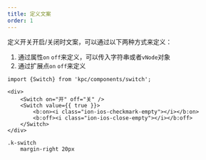 ```yaml
---
title: 定义文案
order: 1
---
```


定义开关开启/关闭时文案，可以通过以下两种方式来定义：
1. 通过属性`on` `off`来定义，可以传入字符串或者`vNode`对象
2. 通过扩展点`on` `off`来定义

```vdt
import {Switch} from 'kpc/components/switch';

<div>
    <Switch on="开" off="关" />
    <Switch value={{ true }}>
        <b:on><i class="ion-ios-checkmark-empty"></i></b:on>
        <b:off><i class="ion-ios-close-empty"></i></b:off>
    </Switch>
</div>
```

```styl
.k-switch
    margin-right 20px
```

